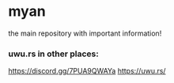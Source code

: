 # myan
the main repository with important information!

### uwu.rs in other places:
https://discord.gg/7PUA9QWAYa
https://uwu.rs/
